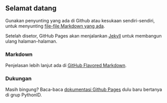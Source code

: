 ## Selamat datang

Gunakan penyunting yang ada di Github atau kesukaan sendiri-sendiri, untuk menyunting [file-file Markdown yang ada](https://github.com/PythonID/pages).

Setelah disetor, GitHub Pages akan menjalankan [Jekyll](https://jekyllrb.com) untuk membangun ulang halaman-halaman.

### Markdown

Penjelasan lebih lanjut ada di [GitHub Flavored Markdown](https://guides.github.com/features/mastering-markdown/).

### Dukungan

Masih bingung? Baca-baca [dokumentasi Github Pages](https://help.github.com/categories/github-pages-basics/) dulu baru bertanya di grup PythonID.

